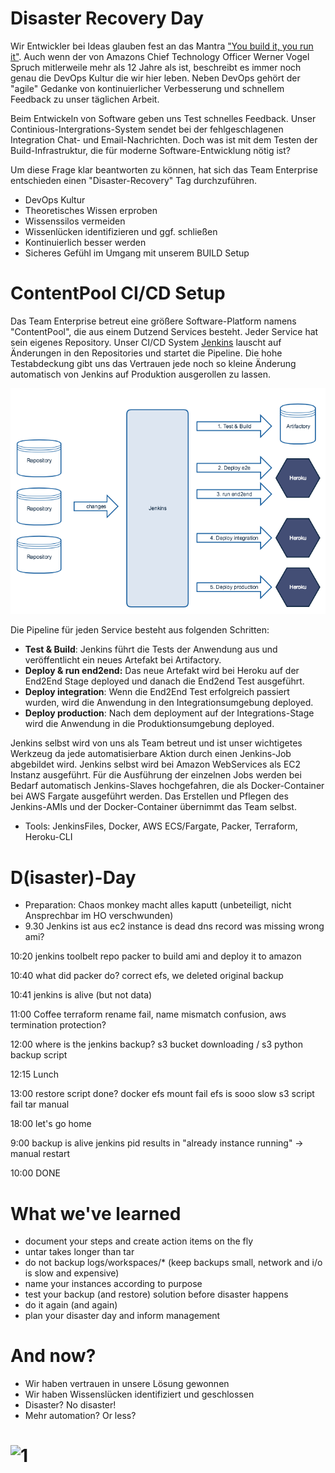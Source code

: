 # Disaster Recovery Day

Wir Entwickler bei Ideas glauben fest an das Mantra ["You build it, you run it"](https://queue.acm.org/detail.cfm?id=1142065). Auch wenn der 
von Amazons Chief Technology Officer Werner Vogel Spruch mitlerweile mehr als 12 Jahre als ist, beschreibt es immer noch genau die DevOps Kultur 
die wir hier leben. Neben DevOps gehört der "agile" Gedanke von kontinuierlicher Verbesserung und schnellem Feedback zu unser täglichen Arbeit.

Beim Entwickeln von Software geben uns Test schnelles Feedback. Unser Continious-Intergrations-System sendet bei der fehlgeschlagenen 
Integration Chat- und Email-Nachrichten. Doch was ist mit dem Testen der Build-Infrastruktur, die für moderne Software-Entwicklung nötig ist?   

Um diese Frage klar beantworten zu können, hat sich das Team Enterprise entschieden einen "Disaster-Recovery" Tag durchzuführen. 

- DevOps Kultur 
- Theoretisches Wissen erproben
- Wissenssilos vermeiden
- Wissenlücken identifizieren und ggf. schließen
- Kontinuierlich besser werden
- Sicheres Gefühl im Umgang mit unserem BUILD Setup

# ContentPool CI/CD Setup

Das Team Enterprise betreut eine größere Software-Platform namens "ContentPool", die aus einem Dutzend Services besteht. Jeder Service hat sein
eigenes Repository. Unser CI/CD System [Jenkins](https://jenkins.io/) lauscht auf Änderungen in den Repositories und startet die Pipeline. Die
hohe Testabdeckung gibt uns das Vertrauen jede noch so kleine Änderung automatisch von Jenkins auf Produktion ausgerollen zu lassen. 

![alt text](./disaster-recovery-day/2.png "Logo Title Text 1")

Die Pipeline für jeden Service besteht aus folgenden Schritten:
 * __Test & Build__: Jenkins führt die Tests der Anwendung aus und veröffentlicht ein neues Artefakt bei Artifactory.
 * __Deploy & run end2end:__ Das neue Artefakt wird bei Heroku auf der End2End Stage deployed und danach die End2end Test ausgeführt. 
 * __Deploy integration__: Wenn die End2End Test erfolgreich passiert wurden, wird die Anwendung in den Integrationsumgebung deployed.
 * __Deploy production__: Nach dem deployment auf der Integrations-Stage wird die Anwendung in die Produktionsumgebung deployed. 

Jenkins selbst wird von uns als Team betreut und ist unser wichtigetes Werkzeug da jede automatisierbare Aktion durch einen Jenkins-Job abgebildet wird. 
Jenkins selbst wird bei Amazon WebServices als EC2 Instanz ausgeführt. Für die Ausführung der einzelnen Jobs werden bei Bedarf automatisch 
Jenkins-Slaves hochgefahren, die als Docker-Container bei AWS Fargate ausgeführt werden. Das Erstellen und Pflegen des Jenkins-AMIs und der 
Docker-Container übernimmt das Team selbst. 

- Tools: JenkinsFiles, Docker, AWS ECS/Fargate, Packer, Terraform, Heroku-CLI

# D(isaster)-Day

- Preparation: Chaos monkey macht alles kaputt (unbeteiligt, nicht Ansprechbar im HO verschwunden)
- 9.30 Jenkins ist aus
ec2 instance is dead
dns record was missing
wrong ami?

10:20 jenkins toolbelt repo 
packer to build ami and deploy it to amazon

10:40 what did packer do?
correct efs, we deleted original backup

10:41 jenkins is alive (but not data)

11:00 Coffee
terraform rename fail, name mismatch confusion, aws termination protection?

12:00 where is the jenkins backup?
s3 bucket downloading / s3 python backup script

12:15 Lunch

13:00 restore script done?
docker efs mount fail
efs is sooo slow
s3 script fail
tar manual

18:00 let's go home

9:00 backup is alive
jenkins pid results in "already instance running" -> manual restart

10:00 DONE

# What we've learned 

- document your steps and create action items on the fly
- untar takes longer than tar
- do not backup logs/workspaces/* (keep backups small, network and i/o is slow and expensive)
- name your instances according to purpose
- test your backup (and restore) solution before disaster happens
- do it again (and again)
- plan your disaster day and inform management

# And now?
- Wir haben vertrauen in unsere Lösung gewonnen
- Wir haben Wissenslücken identifiziert und geschlossen
- Disaster? No disaster!
- Mehr automation? Or less? 

# ![1](1.jpg)
